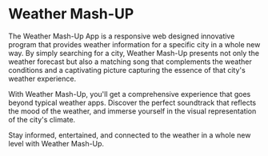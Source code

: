 # Weather Mash-UP 

The Weather Mash-Up App is a responsive web designed innovative program that provides weather information for a specific city in a whole new way. By simply searching for a city, Weather Mash-Up presents not only the weather forecast but also a matching song that complements the weather conditions and a captivating picture capturing the essence of that city's weather experience.

With Weather Mash-Up, you'll get a comprehensive experience that goes beyond typical weather apps. Discover the perfect soundtrack that reflects the mood of the weather, and immerse yourself in the visual representation of the city's climate.

Stay informed, entertained, and connected to the weather in a whole new level with Weather Mash-Up.
